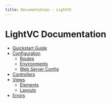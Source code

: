 ```yaml
---
title: Documentation - LightVC
---
```


LightVC Documentation
=====================

* [Quickstart Guide](quickstart_guide/)
* [Configuration](user_guide/configuration/)
	* [Routes](user_guide/configuration/routes/)
	* [Environments](user_guide/configuration/environments/)
	* [Web Server Config](user_guide/configuration/web_server/)
* [Controllers](user_guide/controllers/)
* [Views](user_guide/views/)
	* [Elements](user_guide/views/elements/)
	* [Layouts](user_guide/views/layouts/)
* [Errors](user_guide/errors/)
